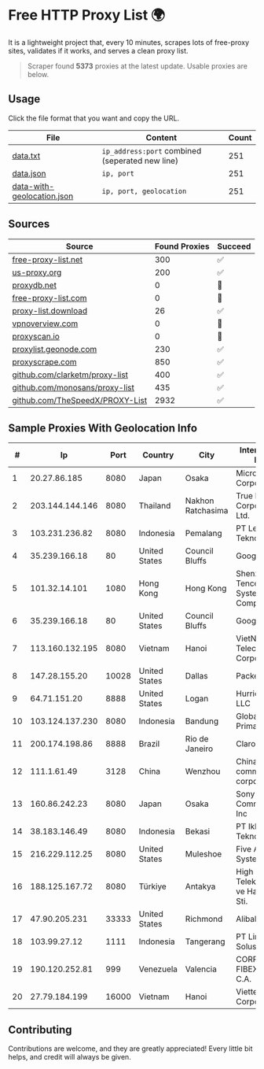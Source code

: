 
# Free HTTP Proxy List 🌍

It is a lightweight project that, every 10 minutes, scrapes lots of free-proxy sites, validates if it works, and serves a clean proxy list.


> Scraper found **5373** proxies at the latest update. Usable proxies are below.

## Usage

Click the file format that you want and copy the URL.


|File|Content|Count|
|----|-------|-----|
|[data.txt](https://raw.githubusercontent.com/themiralay/Proxy-List-World/master/data.txt)|`ip_address:port` combined (seperated new line)|251|
|[data.json](https://raw.githubusercontent.com/themiralay/Proxy-List-World/master/data.json)|`ip, port`|251|
|[data-with-geolocation.json](https://raw.githubusercontent.com/themiralay/Proxy-List-World/master/data-with-geolocation.json)|`ip, port, geolocation`|251|

## Sources

|Source|Found Proxies|Succeed|
|------|-------------|-------|
|[free-proxy-list.net](https://free-proxy-list.net)|300|✅|
|[us-proxy.org](https://www.us-proxy.org)|200|✅|
|[proxydb.net](http://proxydb.net)|0|🚫|
|[free-proxy-list.com](https://free-proxy-list.com/?page=&port=&type%5B%5D=http&type%5B%5D=https&up_time=0&search=Search)|0|🚫|
|[proxy-list.download](https://www.proxy-list.download/HTTP)|26|✅|
|[vpnoverview.com](https://vpnoverview.com/privacy/anonymous-browsing/free-proxy-servers)|0|🚫|
|[proxyscan.io](https://www.proxyscan.io)|0|🚫|
|[proxylist.geonode.com](https://proxylist.geonode.com/api/proxy-list?limit=300&page=1&sort_by=lastChecked&sort_type=desc&protocols=http,https)|230|✅|
|[proxyscrape.com](https://api.proxyscrape.com/v2/?request=displayproxies&protocol=http&timeout=10000&country=all&ssl=all&anonymity=all)|850|✅|
|[github.com/clarketm/proxy-list](https://raw.githubusercontent.com/clarketm/proxy-list/master/proxy-list-raw.txt)|400|✅|
|[github.com/monosans/proxy-list](https://raw.githubusercontent.com/monosans/proxy-list/main/proxies/http.txt)|435|✅|
|[github.com/TheSpeedX/PROXY-List](https://raw.githubusercontent.com/TheSpeedX/PROXY-List/master/http.txt)|2932|✅|


## Sample Proxies With Geolocation Info

|#|Ip|Port|Country|City|Internet Service Provider|
|-|--|----|-------|----|-------------------------|
|1|20.27.86.185|8080|Japan|Osaka|Microsoft Corporation|
|2|203.144.144.146|8080|Thailand|Nakhon Ratchasima|True Internet Corporation CO. Ltd.|
|3|103.231.236.82|8080|Indonesia|Pemalang|PT Level Indodata Teknologi|
|4|35.239.166.18|80|United States|Council Bluffs|Google LLC|
|5|101.32.14.101|1080|Hong Kong|Hong Kong|Shenzhen Tencent Computer Systems Company Limited|
|6|35.239.166.18|80|United States|Council Bluffs|Google LLC|
|7|113.160.132.195|8080|Vietnam|Hanoi|VietNam Post and Telecom Corporation|
|8|147.28.155.20|10028|United States|Dallas|Packet Host, Inc.|
|9|64.71.151.20|8888|United States|Logan|Hurricane Electric LLC|
|10|103.124.137.230|8080|Indonesia|Bandung|Global Media Data Prima|
|11|200.174.198.86|8888|Brazil|Rio de Janeiro|Claro S.A|
|12|111.1.61.49|3128|China|Wenzhou|China Mobile communications corporation|
|13|160.86.242.23|8080|Japan|Osaka|Sony Network Communications Inc|
|14|38.183.146.49|8080|Indonesia|Bekasi|PT Ikhlas Cipta Teknologi|
|15|216.229.112.25|8080|United States|Muleshoe|Five Area Systems, LLC|
|16|188.125.167.72|8080|Türkiye|Antakya|High Speed Telekomunikasyon ve Hab. Hiz. Ltd. Sti.|
|17|47.90.205.231|33333|United States|Richmond|Alibaba.com LLC|
|18|103.99.27.12|1111|Indonesia|Tangerang|PT Lintas Network Solusi|
|19|190.120.252.81|999|Venezuela|Valencia|CORPORACION FIBEX TELECOM, C.A.|
|20|27.79.184.199|16000|Vietnam|Hanoi|Viettel Corporation|



## Contributing

Contributions are welcome, and they are greatly appreciated! Every
little bit helps, and credit will always be given.

